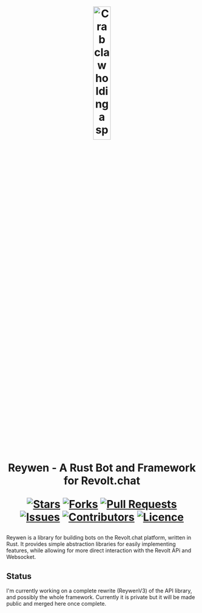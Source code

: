 <h1 align="center">
  <img src="https://github.com/toastxc/Reywen-Revolt/blob/main/README_RESOURCES/ReywenLogo.svg" alt="Crab claw holding a spanner" width="30%" height="30%">

  Reywen - A Rust Bot and Framework for Revolt.chat
  
  [![Stars](https://img.shields.io/github/stars/toastxc/Reywen-Revolt?style=flat-square&logoColor=white)](https://github.com/toastxc/Reywen-Revolt/stargazers)
  [![Forks](https://img.shields.io/github/forks/toastxc/Reywen-Revolt?style=flat-square&logoColor=white)](https://github.com/toastxc/Reywen-Revolt/network/members)
  [![Pull Requests](https://img.shields.io/github/issues-pr/toastxc/Reywen-Revolt?style=flat-square&logoColor=white)](https://github.com/toastxc/Reywen-Revolt/pulls)
  [![Issues](https://img.shields.io/github/issues/toastxc/Reywen-Revolt?style=flat-square&logoColor=white)](https://github.com/toastxc/Reywen-Revolt/issues)
  [![Contributors](https://img.shields.io/github/contributors/toastxc/Reywen-Revolt?style=flat-square&logoColor=white)](https://github.com/toastxc/Reywen-Revolt/graphs/contributors)
  [![Licence](https://img.shields.io/github/license/toastxc/Reywen-Revolt?style=flat-square&logoColor=white)](https://github.com/toastxc/Reywen-Revolt/blob/main/LICENCE)
</h1>

Reywen is a library for building bots on the Revolt.chat platform, written in Rust. It provides simple abstraction libraries for easily implementing features, while allowing for more direct interaction with the Revolt APi and Websocket.

## Status
I'm currently working on a complete rewrite (ReywenV3) of the API library, and possibly the whole framework. Currently it is private but it will be made public and merged here once complete. 
